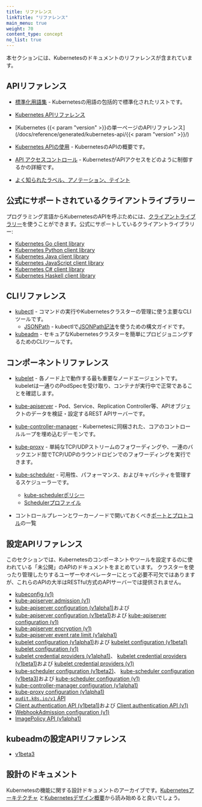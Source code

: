 ```yaml
---
title: リファレンス
linkTitle: "リファレンス"
main_menu: true
weight: 70
content_type: concept
no_list: true
---
```


<!-- overview -->

本セクションには、Kubernetesのドキュメントのリファレンスが含まれています。

<!-- body -->

## APIリファレンス

* [標準化用語集](/ja/docs/reference/glossary) - Kubernetesの用語の包括的で標準化されたリストです。

* [Kubernetes APIリファレンス](/ja/docs/reference/using-api/)
* [Kubernetes {{< param "version" >}}の単一ページのAPIリファレンス](/docs/reference/generated/kubernetes-api/{{< param "version" >}}/)
* [Kubernetes APIの使用](/ja/docs/reference/using-api/) - KubernetesのAPIの概要です。
* [API アクセスコントロール](/docs/reference/access-authn-authz/) - KubernetesがAPIアクセスをどのように制御するかの詳細です。
* [よく知られたラベル、アノテーション、テイント](/docs/reference/labels-annotations-taints/)

## 公式にサポートされているクライアントライブラリー

プログラミング言語からKubernetesのAPIを呼ぶためには、[クライアントライブラリー](/docs/reference/using-api/client-libraries/)を使うことができます。公式にサポートしているクライアントライブラリー:

- [Kubernetes Go client library](https://github.com/kubernetes/client-go/)
- [Kubernetes Python client library](https://github.com/kubernetes-client/python)
- [Kubernetes Java client library](https://github.com/kubernetes-client/java)
- [Kubernetes JavaScript client library](https://github.com/kubernetes-client/javascript)
- [Kubernetes C# client library](https://github.com/kubernetes-client/csharp)
- [Kubernetes Haskell client library](https://github.com/kubernetes-client/haskell)

## CLIリファレンス

* [kubectl](/ja/docs/reference/kubectl/) - コマンドの実行やKubernetesクラスターの管理に使う主要なCLIツールです。
  * [JSONPath](/ja/docs/reference/kubectl/jsonpath/) - kubectlで[JSONPath記法](https://goessner.net/articles/JsonPath/)を使うための構文ガイドです。
* [kubeadm](/ja/docs/reference/setup-tools/kubeadm/) - セキュアなKubernetesクラスターを簡単にプロビジョニングするためのCLIツールです。

## コンポーネントリファレンス

* [kubelet](/docs/reference/command-line-tools-reference/kubelet/) - 各ノード上で動作する最も重要なノードエージェントです。kubeletは一通りのPodSpecを受け取り、コンテナが実行中で正常であることを確認します。
* [kube-apiserver](/docs/reference/command-line-tools-reference/kube-apiserver/) - Pod、Service、Replication Controller等、APIオブジェクトのデータを検証・設定するREST APIサーバーです。
* [kube-controller-manager](/docs/reference/command-line-tools-reference/kube-controller-manager/) - Kubernetesに同梱された、コアのコントロールループを埋め込むデーモンです。
* [kube-proxy](/docs/reference/command-line-tools-reference/kube-proxy/) - 単純なTCP/UDPストリームのフォワーディングや、一連のバックエンド間でTCP/UDPのラウンドロビンでのフォワーディングを実行できます。
* [kube-scheduler](/docs/reference/command-line-tools-reference/kube-scheduler/) - 可用性、パフォーマンス、およびキャパシティを管理するスケジューラーです。
  * [kube-schedulerポリシー](/ja/docs/reference/scheduling/policies)
  * [Schedulerプロファイル](/ja/docs/reference/scheduling/config#プロファイル)

* コントロールプレーンとワーカーノードで開いておくべき[ポートとプロトコル](/ja/docs/reference/networking/ports-and-protocols/)の一覧

## 設定APIリファレンス

このセクションでは、Kubernetesのコンポーネントやツールを設定するのに使われている「未公開」のAPIのドキュメントをまとめています。
クラスターを使ったり管理したりするユーザーやオペレーターにとって必要不可欠ではありますが、これらのAPIの大半はRESTful方式のAPIサーバーでは提供されません。

* [kubeconfig (v1)](/docs/reference/config-api/kubeconfig.v1/)
* [kube-apiserver admission (v1)](/docs/reference/config-api/apiserver-admission.v1/)
* [kube-apiserver configuration (v1alpha1)](/docs/reference/config-api/apiserver-config.v1alpha1/)および
* [kube-apiserver configuration (v1beta1)](/docs/reference/config-api/apiserver-config.v1beta1/)および
  [kube-apiserver configuration (v1)](/docs/reference/config-api/apiserver-config.v1/)
* [kube-apiserver encryption (v1)](/docs/reference/config-api/apiserver-encryption.v1/)
* [kube-apiserver event rate limit (v1alpha1)](/docs/reference/config-api/apiserver-eventratelimit.v1alpha1/)
* [kubelet configuration (v1alpha1)](/docs/reference/config-api/kubelet-config.v1alpha1/)および
  [kubelet configuration (v1beta1)](/docs/reference/config-api/kubelet-config.v1beta1/)
  [kubelet configuration (v1)](/docs/reference/config-api/kubelet-config.v1/)
* [kubelet credential providers (v1alpha1)](/docs/reference/config-api/kubelet-credentialprovider.v1alpha1/)、
  [kubelet credential providers (v1beta1)](/docs/reference/config-api/kubelet-credentialprovider.v1beta1/)および
  [kubelet credential providers (v1)](/docs/reference/config-api/kubelet-credentialprovider.v1/)
* [kube-scheduler configuration (v1beta2)](/docs/reference/config-api/kube-scheduler-config.v1beta2/)、
  [kube-scheduler configuration (v1beta3)](/docs/reference/config-api/kube-scheduler-config.v1beta3/)および
  [kube-scheduler configuration (v1)](/docs/reference/config-api/kube-scheduler-config.v1/)
* [kube-controller-manager configuration (v1alpha1)](/docs/reference/config-api/kube-controller-manager-config.v1alpha1/)
* [kube-proxy configuration (v1alpha1)](/docs/reference/config-api/kube-proxy-config.v1alpha1/)
* [`audit.k8s.io/v1` API](/docs/reference/config-api/apiserver-audit.v1/)
* [Client authentication API (v1beta1)](/docs/reference/config-api/client-authentication.v1beta1/)および
  [Client authentication API (v1)](/docs/reference/config-api/client-authentication.v1/)
* [WebhookAdmission configuration (v1)](/docs/reference/config-api/apiserver-webhookadmission.v1/)
* [ImagePolicy API (v1alpha1)](/docs/reference/config-api/imagepolicy.v1alpha1/)
## kubeadmの設定APIリファレンス

* [v1beta3](/docs/reference/config-api/kubeadm-config.v1beta3/)

## 設計のドキュメント

Kubernetesの機能に関する設計ドキュメントのアーカイブです。[Kubernetesアーキテクチャ](https://git.k8s.io/community/contributors/design-proposals/architecture/architecture.md) と[Kubernetesデザイン概要](https://git.k8s.io/design-proposals-archive)から読み始めると良いでしょう。
